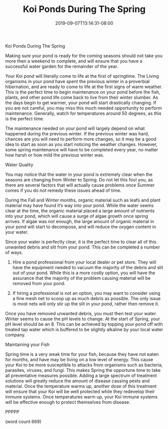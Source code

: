 ﻿---
title: "Koi Ponds During The Spring"
date: 2019-09-07T13:14:31-08:00
description: "Koi txt Tips for Web Success"
featured_image: "/images/Koi txt.jpg"
tags: ["Koi txt"]
---

Koi Ponds During The Spring 

Making sure your pond is ready for the coming seasons should not take you more then a weekend to complete, and will ensure that you have a successful water garden for the remainder of the year.

Your Koi pond will literally come to life at the first of springtime. The Living organisms in your pond have spent the previous winter in a proverbial hibernation, and are ready to come to life at the first signs of warm weather. This is the perfect time to begin maintenance on your pond before the fish, plants, and other pond life come back to live from their winter slumber. As the days begin to get warmer, your pond will start drastically changing. If you are not careful, you may miss this much needed opportunity to perform maintenance. Generally, watch for temperatures around 50 degrees, as this is the perfect time.

The maintenance needed on your pond will largely depend on what happened during the previous winter. If the previous winter was hard, chances are you will need to perform more changes, so it may be a good idea to start as soon as you start noticing the weather changes. However, some spring maintenance will have to be completed every year, no matter how harsh or how mild the previous winter was.

Water Quality

You may notice that the water in your pond is extremely clear when the seasons are changing from Winter to Spring. Do not let this fool you, as there are several factors that will actually cause problems once Summer comes if you do not remedy these issues ahead of time.

During the Fall and Winter months, organic material such as leafs and plant material may have found it’s way into your pond. While the water seems clear at the time, the organic material placed a large amount of nutrients into your pond, which will cause a surge of algae growth once spring arrives. If algae was not enough, the large amount of organic material in your pond will start to decompose, and will reduce the oxygen content in your water.

Since your water is perfectly clear, it is the perfect time to clear all of this unwanted debris and slit from your pond. This can be completed a number of ways.

1) Hire a pond professional from your local dealer or pet store. They will have the equipment needed to vacuum the majority of the debris and slit out of your pond. While this is a more costly option, you will have the assurance that the majority of the problem causing material will be removed from your pond.  

2) If hiring a professional is not an option, you may want to consider using a fine mesh net to scoop up as much debris as possible. The only issue is most nets will only stir up the slit in your pond, rather then remove it.
 
Once you have removed unwanted debris, you must then test your water. Winter seems to cause the pH levels to change. At the start of Spring, your pH level should be an 8. This can be achieved by topping your pond off with treated tap water which is buffered to be slightly alkaline by your local water company.

Maintaining your Fish

Spring time is a very weak time for your fish, because they have not eaten for months, and have may be living on a low level of energy. This cause your Koi to be more susceptible to attacks from organisms such as bacteria, parasites, viruses, and fungi. This makes Spring the opportune time to take all preventative measures possible. Adding a large spectrum of treatment solutions will greatly reduce the amount of disease causing pests and material. Once the temperature warms up, another dose of this treatment will ensure that your Koi will be well protected while they redevelop their immune systems. Once temperatures warm up, your Koi immune systems will be effective enough to protect themselves from disease. 

PPPPP

(word count 669)

 


